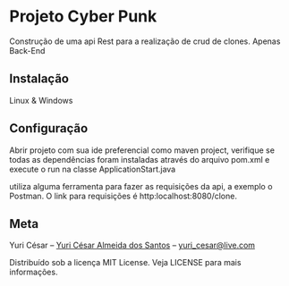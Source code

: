 # Projeto Cyber Punk

Construção de uma api Rest para a realização de crud de clones.
Apenas Back-End
## Instalação
Linux & Windows

## Configuração
Abrir projeto com sua ide preferencial como maven project, verifique se todas as dependências foram instaladas através do arquivo pom.xml  e execute o run na classe ApplicationStart.java

utiliza alguma ferramenta para fazer as requisições da api, a exemplo o Postman. O link para requisições é http:localhost:8080/clone.

## Meta
Yuri César – [Yuri César Almeida dos Santos](https://www.linkedin.com/in/...) – yuri_cesar@live.com

Distribuído sob a licença MIT License. Veja LICENSE para mais informações.
